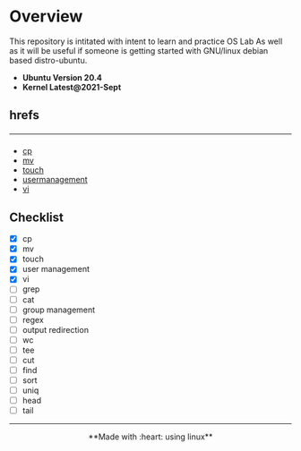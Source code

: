 # Overview
This repository is intitated with intent to learn and practice OS Lab
As well as it will be useful if someone is getting started with GNU/linux debian based distro-ubuntu.


- **Ubuntu Version 20.4**
- **Kernel Latest@2021-Sept**

## hrefs <hr>
   - [cp](https://github.com/cat903/linux101/tree/main/cp)
   - [mv](https://github.com/cat903/linux101/tree/main/misc)
   - [touch](https://github.com/cat903/linux101/tree/main/touch)
   - [usermanagement](https://github.com/cat903/linux101/tree/main/usermanagement)
   - [vi](https://github.com/cat903/linux101/tree/main/vi)


   ## Checklist

   - [x] cp
   - [x] mv
   - [x] touch
   - [x] user management
   - [x] vi
   - [ ] grep
   - [ ] cat
   - [ ] group management
   - [ ] regex
   - [ ] output redirection
   - [ ] wc
   - [ ] tee
   - [ ] cut
   - [ ] find
   - [ ] sort
   - [ ] uniq
   - [ ] head
   - [ ] tail

<hr>
   <center>**Made with :heart: using linux**